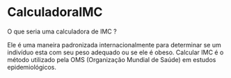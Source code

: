 # CalculadoraIMC

O que seria uma calculadora de IMC ?

Ele é uma maneira padronizada internacionalmente para determinar se um indivíduo esta com seu peso adequado ou se ele é obeso. Calcular IMC é o método utilizado pela OMS (Organização Mundial de Saúde) em estudos epidemiológicos.
 
